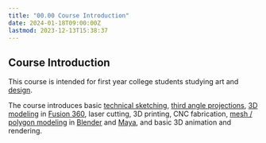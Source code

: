 ```yaml
---
title: "00.00 Course Introduction"
date: 2024-01-18T09:00:00Z
lastmod: 2023-12-13T15:38:37
---
```


## Course Introduction

This course is intended for first year college students studying art and [design](../../../../art-faq/design.md).

The course introduces basic [technical sketching](../../../../drawing/technical-sketching.md), [third angle projections](../../../../drawing/third-angle-projection.md), [3D modeling](../../../../3d-modeling/3d-modeling.md) in [Fusion 360](../../../../3d-modeling/fusion-360/fusion-360.md), laser cutting, 3D printing, CNC fabrication, [mesh / polygon modeling](../../../../3d-modeling/polygon-mesh-3d-modeling-basics.md) in [Blender](../../../../3d-modeling/blender/blender.md) and [Maya](../../../../3d-modeling/maya/maya.md), and basic 3D animation and rendering.
